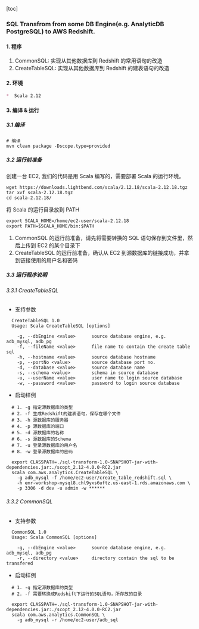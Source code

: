 [toc]

### SQL Transfrom from some DB Engine(e.g. AnalyticDB PostgreSQL) to AWS Redshift.

#### 1. 程序

1. CommonSQL: 实现从其他数据库到 Redshift 的常用语句的改造
2. CreateTableSQL: 实现从其他数据库到 Redshift 的建表语句的改造

#### 2. 环境 

```markdown
*  Scala 2.12
```

#### 3. 编译 & 运行

##### 3.1 编译

```properties
# 编译 
mvn clean package -Dscope.type=provided 
```

##### 3.2 运行前准备

创建一台 EC2, 我们的代码是用 Scala 编写的，需要部署 Scala 的运行环境。

```properties
wget https://downloads.lightbend.com/scala/2.12.18/scala-2.12.18.tgz
tar xvf scala-2.12.18.tgz
cd scala-2.12.18/
```
将 Scala 的运行目录放到 PATH

```properties
export SCALA_HOME=/home/ec2-user/scala-2.12.18
export PATH=$SCALA_HOME/bin:$PATH
```

1. CommonSQL 的运行前准备，请先将需要转换的 SQL 语句保存到文件里，然后上传到 EC2 的某个目录下
2. CreateTableSQL 的运行前准备，确认从 EC2 到源数据库的链接成功，并拿到链接使用的用户名和密码


##### 3.3 运行程序说明

###### 3.3.1 CreateTableSQL

* 支持参数

```properties
  CreateTableSQL 1.0
  Usage: Scala CreateTableSQL [options]

    -g, --dbEngine <value>      source database engine, e.g. adb_mysql, adb_pg
    -f, --fileName <value>      file name to contain the create table sql
    -h, --hostname <value>      source database hostname
    -p, --portNo <value>        source database port no.
    -d, --database <value>      source database name
    -s, --schema <value>        schema in source database
    -u, --userName <value>      user name to login source database
    -w, --password <value>      password to login source database
```

* 启动样例

```shell
  # 1. -g 指定源数据库的类型
  # 2. -f 生成Redshift的建表语句，保存在哪个文件
  # 3. -h 源数据库的服务器
  # 4. -p 源数据库的端口
  # 5. -d 源数据库的名称
  # 6. -s 源数据库的Schema
  # 7. -u 登录源数据库的用户名
  # 8. -w 登录源数据库的密码
  
  export CLASSPATH=./sql-transform-1.0-SNAPSHOT-jar-with-dependencies.jar:./scopt_2.12-4.0.0-RC2.jar
  scala com.aws.analytics.CreateTableSQL \
    -g adb_mysql -f /home/ec2-user/create_table_redshift.sql \
    -h emr-workshop-mysql8.chl9yxs6uftz.us-east-1.rds.amazonaws.com \
    -p 3306 -d dev -u admin -w ******
```

###### 3.3.2 CommonSQL

* 支持参数

```properties
  CommonSQL 1.0
  Usage: Scala CommonSQL [options]

    -g, --dbEngine <value>      source database engine, e.g. adb_mysql, adb_pg
    -r, --directory <value>     directory contain the sql to be transfered
```

* 启动样例

```shell
  # 1. -g 指定源数据库的类型
  # 2. -f 需要转换成Redshift下运行的SQL语句，所存放的目录
  
  export CLASSPATH=./sql-transform-1.0-SNAPSHOT-jar-with-dependencies.jar:./scopt_2.12-4.0.0-RC2.jar
  scala com.aws.analytics.CommonSQL \
    -g adb_mysql -r /home/ec2-user/adb_sql
```